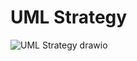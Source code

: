 # UML Strategy

![UML Strategy drawio](https://github.com/user-attachments/assets/0b92b835-f23b-4674-9f96-948f79f910a8)

